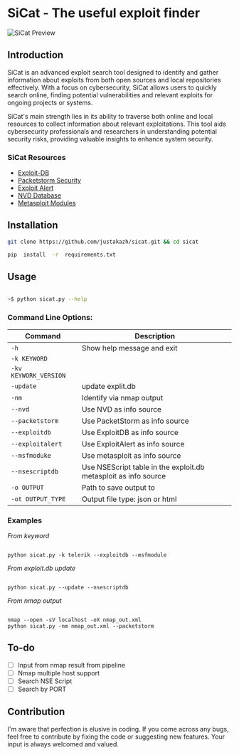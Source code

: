 
# SiCat - The useful exploit finder

![SiCat Preview](vendor/preview.png)
  

## Introduction

SiCat is an advanced exploit search tool designed to identify and gather information about exploits from both open sources and local repositories effectively. With a focus on cybersecurity, SiCat allows users to quickly search online, finding potential vulnerabilities and relevant exploits for ongoing projects or systems.

  

SiCat's main strength lies in its ability to traverse both online and local resources to collect information about relevant exploitations. This tool aids cybersecurity professionals and researchers in understanding potential security risks, providing valuable insights to enhance system security.

  

### SiCat Resources

 - [Exploit-DB](https://www.exploit-db.com/)
 - [Packetstorm Security](https://packetstormsecurity.com/)
 - [Exploit Alert](https://www.exploitalert.com/)
 - [NVD Database](https://nvd.nist.gov/)
 - [Metasploit Modules](https://github.com/rapid7/metasploit-framework/tree/master/modules)

## Installation

``` bash
git clone https://github.com/justakazh/sicat.git && cd sicat

pip  install  -r  requirements.txt

```

  

## Usage
```bash

~$ python sicat.py --help

```  

### Command Line Options:

| Command | Description |
| --- | --- |
| `-h` | Show help message and exit |
| `-k KEYWORD` |  |
| `-kv KEYWORK_VERSION` |  |
| `-update` | update explit.db |
| `-nm` | Identify via nmap output |
| `--nvd` | Use NVD as info source |
| `--packetstorm` | Use PacketStorm as info source |
| `--exploitdb` | Use ExploitDB as info source |
| `--exploitalert` | Use ExploitAlert as info source |
| `--msfmoduke` | Use metasploit as info source |
| `--nsescriptdb` | Use NSEScript table in the exploit.db metasploit as info source |
| `-o OUTPUT` | Path to save output to |
| `-ot OUTPUT_TYPE` | Output file type: json or html |


### Examples

  

*From keyword*

```

python sicat.py -k telerik --exploitdb --msfmodule

```

*From exploit.db update*

```

python sicat.py --update --nsescriptdb

```


*From nmap output*

```

nmap --open -sV localhost -oX nmap_out.xml
python sicat.py -nm nmap_out.xml --packetstorm

```

## To-do
- [ ] Input from nmap result from pipeline
- [ ] Nmap multiple host support
- [ ] Search NSE Script
- [ ] Search by PORT

## Contribution

I'm aware that perfection is elusive in coding. If you come across any bugs, feel free to contribute by fixing the code or suggesting new features. Your input is always welcomed and valued.
